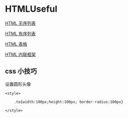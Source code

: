 # HTMLUseful

[HTML 无序列表](/ul.md)

[HTML 有序列表](/ol.md)

[HTML 表格](/table.md)

[HTML 内联框架](/iframe.md)

## css 小技巧

设置圆形头像
```
<style>

    .to{width:100px;height:100px; border-radius:100px}

</style>
```
